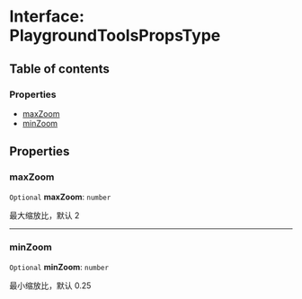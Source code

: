 # Interface: PlaygroundToolsPropsType

## Table of contents

### Properties

* [maxZoom](/en/auto-docs/fixed-layout-editor/interfaces/PlaygroundToolsPropsType.md#maxzoom)
* [minZoom](/en/auto-docs/fixed-layout-editor/interfaces/PlaygroundToolsPropsType.md#minzoom)

## Properties

### maxZoom

`Optional` **maxZoom**: `number`

最大缩放比，默认 2

***

### minZoom

`Optional` **minZoom**: `number`

最小缩放比，默认 0.25
